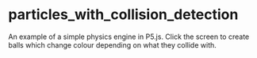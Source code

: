 # particles_with_collision_detection
An example of a simple physics engine in P5.js. Click the screen to create balls which change colour depending on what they collide with.
